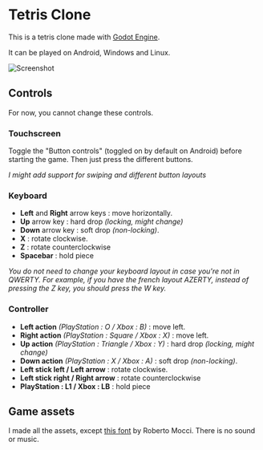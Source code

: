 # Tetris Clone

This is a tetris clone made with [Godot Engine](https://godotengine.org/).

It can be played on Android, Windows and Linux. 

![Screenshot](https://github.com/leo-210/game-clones/assets/80011647/65ff65fa-98f4-431d-b9bd-eb4f9a0c31fd)

## Controls

For now, you cannot change these controls.

### Touchscreen

Toggle the "Button controls" (toggled on by default on Android) before starting the game. Then just press the different buttons.


*I might add support for swiping and different button layouts*

### Keyboard

- **Left** and **Right** arrow keys : move horizontally.
- **Up** arrow key : hard drop *(locking, might change)*
- **Down** arrow key : soft drop *(non-locking)*.
- **X** : rotate clockwise.
- **Z** : rotate counterclockwise
- **Spacebar** : hold piece

*You do not need to change your keyboard layout in case you're not in QWERTY. For example, if you have the 
french layout AZERTY, instead of pressing the Z key, you should press the W key.*

### Controller

- **Left action** *(PlayStation : *O* / Xbox : *B*)* : move left.
- **Right action** *(PlayStation : *Square* / Xbox : *X*)* : move left.
- **Up action** *(PlayStation : *Triangle* / Xbox : *Y*)* : hard drop *(locking, might change)*
- **Down action** *(PlayStation : *X* / Xbox : *A*)* : soft drop *(non-locking)*.
- **Left stick left / Left arrow** : rotate clockwise.
- **Left stick right / Right arrow** : rotate counterclockwise
- **PlayStation : L1 / Xbox : LB** : hold piece

## Game assets

I made all the assets, except [this font](https://www.dafont.com/fr/dogica.font) by Roberto Mocci. There is no sound or music.
